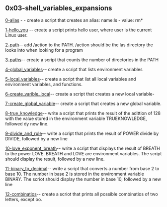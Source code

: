 ## 0x03-shell_variables_expansions

[0-alias](.\0-alias) - - create a script that creates an alias: name:ls - value: rm*

[1-hello_you](.\1-hello_you) -- create a script prints hello user, where user is the current Linux user.

[2-path](.\2-path)-- add /action to the PATH. /action should be the las directory the looks into when looking for a program

[3-paths](.\3-paths)-- create a script that counts the number of directories in the PATH

[4-global_variables](-\4-global_variables)-- create a script that lists environment variables

[5-local_variables](./5-local_variables)-- create a script that list
 all local variables and environment variables, and functions.

[6-create_varible_local](./6-create_variable_local)-- create a script that creates a new local variable-

[7-create_global_variable](./7-create_global_variable)-- create a script that creates a new global variable.

[8-true_knowledge](./7-true_knowledge)-- write a script that prints the result of the adittion of 128 with the value stored in the environment variable TRUEKNOWLEDGE, followed dy new line.

[9-divide_and_rule](./9-divide_and_rule)-- write a script that prints the result of POWER divide by DIVIDE, followed by a new line

[10-love_exponent_breath](./10-love_exponent_breath)-- write a script that displays the result of BREATH to the power LOVE. BREATH and LOVE are environment variables. The script should display the result, followed by a new line.

[11-binary_to_decimal](./11-binary_to_decimal)-- write a script that converts a number from base 2 to base 10. The number in base 2 is stored in the environment variable BINARY. The scriot should display the number in base 10, followed by a new line

[12-combinatios](./12-combinatios)-- create a scriot that prints all possible combinatios of two letters, except oo.